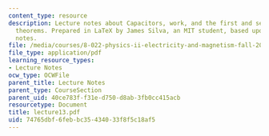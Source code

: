 ```yaml
---
content_type: resource
description: Lecture notes about Capacitors, work, and the first and second uniqueness
  theorems. Prepared in LaTeX by James Silva, an MIT student, based upon handwritten
  notes.
file: /media/courses/8-022-physics-ii-electricity-and-magnetism-fall-2006/74765dbf6febbc35434033f8f5c18af5_lecture13.pdf
file_type: application/pdf
learning_resource_types:
- Lecture Notes
ocw_type: OCWFile
parent_title: Lecture Notes
parent_type: CourseSection
parent_uid: 40ce783f-f31e-d750-d8ab-3fb0cc415acb
resourcetype: Document
title: lecture13.pdf
uid: 74765dbf-6feb-bc35-4340-33f8f5c18af5
---
```

